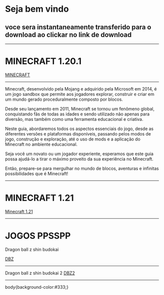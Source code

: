 
<html lang="pt-br">
<head>
    <meta charset="UTF-8">
    <meta name="viewport" content="width=device-width, initial-scale=1.0">

</head>
<link rel="stylesheet" type="text/css" href="Untitled-1.css">
<body>
<h1>Seja bem vindo
    <h2>voce sera instantaneamente transferido para o download ao clickar no link de download</h2>
    <hr>
</h2>
<h1>MINECRAFT 1.20.1</h1>

<a href="https://download2442.mediafire.com/tuqf1f2vdhdgncE9R1Jy1Gq1kwIqTpUlGz5xgN0yeyZ6yWaogrNSZFY5_Xp9TxtKltdqbrH_kHunAcfi6uyl_s-I6UObsg93s5IecOLWHiBh6FnvlNTc2fR30NGzdau8WEyyhwBPia8UX7a_mnghvIczIcEMgn7Jsno0jtyx1lwRRK8/pfly3vtu94ye95e/MINECRAFT+1.20.1+OFICIAL.apk" download="MINECRAFT" class="download-link">MINECRAFT</a>
<hr>
<p>Minecraft, desenvolvido pela Mojang e adquirido pela Microsoft em 2014, é um jogo sandbox que permite aos jogadores explorar, construir e criar em um mundo gerado proceduralmente composto por blocos.

Desde seu lançamento em 2011, Minecraft se tornou um fenômeno global, conquistando fãs de todas as idades e sendo utilizado não apenas para diversão, mas também como uma ferramenta educacional e criativa.

Neste guia, abordaremos todos os aspectos essenciais do jogo, desde as diferentes versões e plataformas disponíveis, passando pelos modos de jogo, construção e exploração, até o uso de mods e a aplicação do Minecraft no ambiente educacional.

Seja você um novato ou um jogador experiente, esperamos que este guia possa ajudá-lo a tirar o máximo proveito da sua experiência no Minecraft.

Então, prepare-se para mergulhar no mundo de blocos, aventuras e infinitas possibilidades que é Minecraft!</p>
<hr>
<h1>MINECRAFT 1.21</h1>
<a href="https://download2445.mediafire.com/zix13uruoqhgme3nJy5YcEFBnW4Grr_f3teRh98uJs0XtiNSWtX-gI5CQGxO0-lpRUmaze4ADXp2rzxB_kWx3rSSCksmryN9v_EjWcAdechqeEIH5E7Or5Q69Ppjf7jQcI75l_8LLY6d6xMB6h34oglr-u9AdvO0nEYEwWDJvAAtc6g/vi7iqqw76olruzf/minecraft-1-21-1-03+by+THIAGO+DROID.apk" download="MINECRAFT" class="download-link">Minecraft 1.21</a>
<hr>
<h1>JOGOS PPSSPP</h1>

<a>Dragon ball z shin budokai</a>

<a href="https://www.mediafire.com/file/ab3ajb1d2k0qqyc/Dragon_Ball_Z_-_Shin_Budokai.iso/file" download="Dragon ball z shin budokai" class="download-link">DBZ</a>
<hr>
<a>Dragon ball z shin budokai 2</a>
    <a href="https://www.mediafire.com/file/s17clr37gw9rv9c/Dragon_Ball_Z_-_Shin_Budokai_2.iso/file" download="Dragon ball z shin budokai 2" class="download-link">DBZ2</a>
<hr>

 body{background-color:#333;}
    

</html>
</body>
